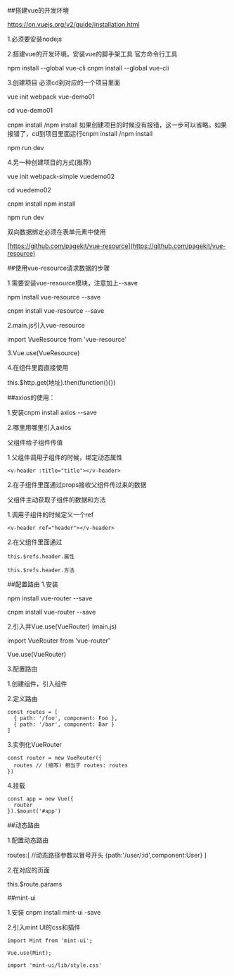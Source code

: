 ##搭建vue的开发环境

https://cn.vuejs.org/v2/guide/installation.html

1.必须要安装nodejs

2.搭建vue的开发环境。安装vue的脚手架工具  官方命令行工具

npm install --global vue-cli  cnpm install --global vue-cli


3.创建项目 必须cd到对应的一个项目里面

vue init webpack vue-demo01

cd vue-demo01

cnpm install  /npm install  如果创建项目的时候没有报错，这一步可以省略。如果报错了，cd到项目里面运行cnpm install  /npm install

npm run dev

4.另一种创建项目的方式(推荐)

vue init webpack-simple vuedemo02

cd vuedemo02

cnpm install  npm install

npm run dev

双向数据绑定必须在表单元素中使用

[https://github.com/pagekit/vue-resource](https://github.com/pagekit/vue-resource)

##使用vue-resource请求数据的步骤

1.需要安装vue-resource模块，注意加上--save

npm install vue-resource --save   

cnpm install vue-resource --save

2.main.js引入vue-resource

import VueResource from 'vue-resource'

3.Vue.use(VueResource)

4.在组件里面直接使用

this.$http.get(地址).then(function(){})


##axios的使用：

1.安装cnpm install axios --save

2.哪里用哪里引入axios


父组件给子组件传值

1.父组件调用子组件的时候，绑定动态属性

    <v-header :title="title"></v-header>

2.在子组件里面通过props接收父组件传过来的数据


父组件主动获取子组件的数据和方法

1.调用子组件的时候定义一个ref

    <v-header ref="header"></v-header>

2.在父组件里面通过

    this.$refs.header.属性

    this.$refs.header.方法


##配置路由
1.安装

npm install vue-router --save

cnpm install vue-router --save

2.引入并Vue.use(VueRouter) (main.js)

import VueRouter from 'vue-router'

Vue.use(VueRouter)

3.配置路由

1.创建组件，引入组件

2.定义路由

	const routes = [
	  { path: '/foo', component: Foo },
	  { path: '/bar', component: Bar }
	]

3.实例化VueRouter

	const router = new VueRouter({
	  routes // (缩写) 相当于 routes: routes
	})

4.挂载

	const app = new Vue({
	  router
	}).$mount('#app')

##动态路由

1.配置动态路由

routes:[
    //动态路径参数以冒号开头
    {path:'/user/:id',component:User}
]

2.在对应的页面

this.$route.params

##mint-ui

1.安装 cnpm install mint-ui -save

2.引入mint UI的css和插件

	import Mint from 'mint-ui';
	
	Vue.use(Mint);
	
	import 'mint-ui/lib/style.css'